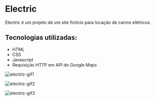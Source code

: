 # Electric
Electric é um projeto de um site fictício para locação de carros elétricos. 

## Tecnologias utilizadas:

+ HTML
+ CSS
+ Javascript
+ Requisição HTTP em API do Google Maps

![electric-gif1](https://user-images.githubusercontent.com/92190292/164933813-faef1653-1e96-489a-a927-58eea5c98802.gif)


![electric-gif2](https://user-images.githubusercontent.com/92190292/164933818-4736f67b-7983-42e7-9511-0918ca5b1678.gif)


![electric-gif3](https://user-images.githubusercontent.com/92190292/164933820-dd31fc2b-2902-46ca-b80b-b4e58d9add6e.gif)
